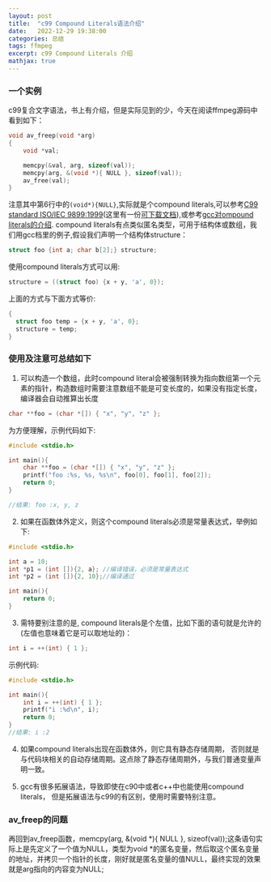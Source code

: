 ```yaml
---
layout: post
title:  "c99 Compound Literals语法介绍"
date:   2022-12-29 19:38:00
categories: 总结
tags: ffmpeg
excerpt: c99 Compound Literals 介绍
mathjax: true
---
```


### 一个实例

c99复合文字语法，书上有介绍，但是实际见到的少，今天在阅读ffmpeg源码中看到如下：

```c
void av_freep(void *arg)
{
    void *val;

    memcpy(&val, arg, sizeof(val));
    memcpy(arg, &(void *){ NULL }, sizeof(val));
    av_free(val);
}
```

注意其中第6行中的`(void*){NULL}`,实际就是个compound literals,可以参考[C99 standard ISO/IEC 9899:1999](https://www.iso.org/standard/29237.html)(这里有一份[可下载文档](https://www.dii.uchile.cl/~daespino/files/Iso_C_1999_definition.pdf)),或参考[gcc对ompound literals的介绍](https://gcc.gnu.org/onlinedocs/gcc/Compound-Literals.html).
compound literals有点类似匿名类型，可用于结构体或数组，我们用gcc档里的例子,假设我们声明一个结构体structure：

```c
struct foo {int a; char b[2];} structure;
```

使用compound literals方式可以用:

```c
structure = ((struct foo) {x + y, 'a', 0});
```

上面的方式与下面方式等价:

```c
{
  struct foo temp = {x + y, 'a', 0};
  structure = temp;
}
```

### 使用及注意可总结如下

1. 可以构造一个数组，此时compound literal会被强制转换为指向数组第一个元素的指针，构造数组时需要注意数组不能是可变长度的，如果没有指定长度，编译器会自动推算出长度

```c
char **foo = (char *[]) { "x", "y", "z" };
```

为方便理解，示例代码如下:

```c
#include <stdio.h>

int main(){
    char **foo = (char *[]) { "x", "y", "z" };
    printf("foo :%s, %s, %s\n", foo[0], foo[1], foo[2]);
    return 0;
}

//结果: foo :x, y, z
```

2. 如果在函数体外定义，则这个compound literals必须是常量表达式，举例如下:

```c
#include <stdio.h>

int a = 10;
int *p1 = (int []){2, a}; //编译错误，必须是常量表达式
int *p2 = (int []){2, 10};//编译通过

int main(){
    return 0;
}
```

3. 需特要别注意的是, compound literals是个左值，比如下面的语句就是允许的(左值也意味着它是可以取地址的)：

```c
int i = ++(int) { 1 };
```
示例代码:

```c
#include <stdio.h>

int main(){
    int i = ++(int) { 1 };
    printf("i :%d\n", i);
    return 0;
}
//结果: i :2
```
4. 如果compound literals出现在函数体外，则它具有静态存储周期，
否则就是与代码块相关的自动存储周期。这点除了静态存储周期外，与我们普通变量声明一致。

5. gcc有很多拓展语法，导致即使在c90中或者c++中也能使用compound literals，
但是拓展语法与c99的有区别，使用时需要特别注意。

### av_freep的问题

再回到av_freep函数，memcpy(arg, &(void *){ NULL }, sizeof(val));这条语句实际上是先定义了一个值为NULL，类型为void *的匿名变量，然后取这个匿名变量的地址，并拷贝一个指针的长度，刚好就是匿名变量的值NULL，最终实现的效果就是arg指向的内容变为NULL;
